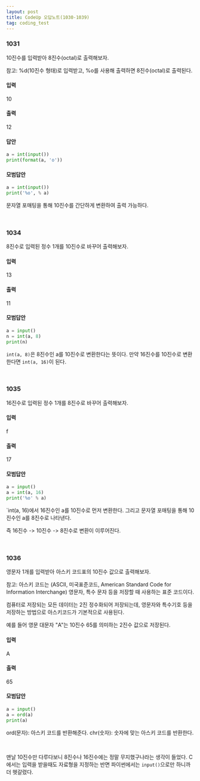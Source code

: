 ```yaml
---
layout: post
title: CodeUp 오답노트(1030-1039)
tag: coding_test
---
```


### 1031

10진수를 입력받아 8진수(octal)로 출력해보자.

참고: 
%d(10진수 형태)로 입력받고,
%o를 사용해 출력하면 8진수(octal)로 출력된다.

#### 입력
10
#### 출력
12

#### 답안
```python
a = int(input())
print(format(a, 'o'))
```


#### 모범답안
```python
a = int(input())
print('%o', % a)
```

문자열 포매팅을 통해 10진수를 간단하게 변환하여 출력 가능하다.

<br>

### 1034

8진수로 입력된 정수 1개를 10진수로 바꾸어 출력해보자.

#### 입력
13

#### 출력
11

#### 모범답안
```python
a = input()
n = int(a, 8)
print(n)
```

`int(a, 8)`은 8진수인 a를 10진수로 변환한다는 뜻이다.
만약 16진수를 10진수로 변환한다면 `int(a, 16)`이 된다.

<br>

### 1035
16진수로 입력된 정수 1개를 8진수로 바꾸어 출력해보자.

#### 입력
f
#### 출력
17

#### 모범답안
```python
a = input()
a = int(a, 16)
print('%o' % a)
```

`int(a, 16)에서 16진수인 a를 10진수로 먼저 변환한다.
그리고 문자열 포매팅을 통해 10진수인 a를 8진수로 나타낸다.

즉 16진수 -> 10진수 -> 8진수로 변환이 이루어진다.


<br>

### 1036
영문자 1개를 입력받아 아스키 코드표의 10진수 값으로 출력해보자.

참고: 
아스키 코드는
(ASCII, 미국표준코드, American Standard Code for Information Interchange)
영문자, 특수 문자 등을 저장할 때 사용하는 표준 코드이다.

컴퓨터로 저장되는 모든 데이터는 2진 정수화되어 저장되는데,
영문자와 특수기호 등을 저장하는 방법으로 아스키코드가 기본적으로 사용된다.

예를 들어 영문 대문자 "A"는 10진수 65를 의미하는 2진수 값으로 저장된다.

#### 입력
A
#### 출력
65

#### 모범답안
```python
a = input()
a = ord(a)
print(a)
```

ord(문자): 아스키 코드를 반환해준다.
chr(숫자): 숫자에 맞는 아스키 코드를 반환한다.

<br>

맨날 10진수만 다루다보니 8진수나 16진수에는 정말 무지했구나라는 생각이 들었다.
C에서는 입력을 받을때도 자료형을 지정하는 반면 파이썬에서는 `input()`으로만 하니까 더 헷갈렸다.

